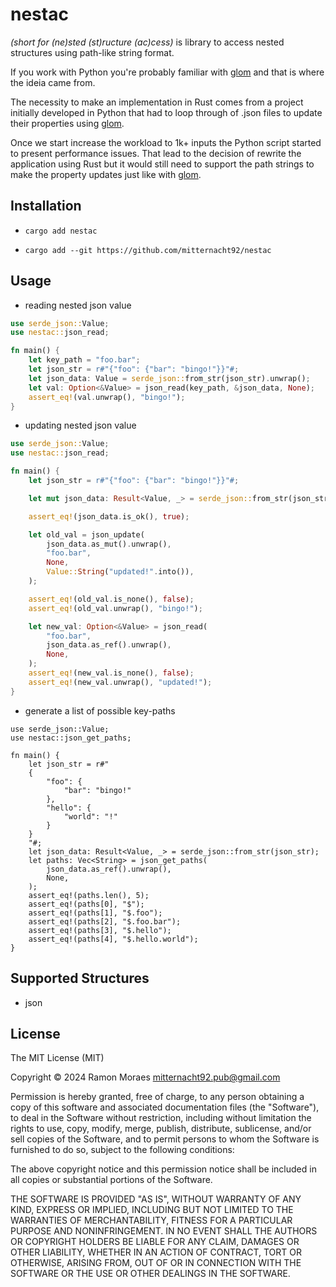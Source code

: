 # nestac

_(short for (ne)sted (st)ructure (ac)cess)_ is library to access nested
structures using path-like string format.

If you work with Python you're probably familiar with
[glom](https://glom.readthedocs.io/en/latest/) and that is where the ideia
came from.

The necessity to make an implementation in Rust comes from a project initially
developed in Python that had to loop through of .json files to update their
properties using [glom](https://glom.readthedocs.io/en/latest/).

Once we start increase the workload to 1k+ inputs the Python script started to
present performance issues. That lead to the decision of rewrite the
application using Rust but it would still need to support the path strings
to make the property updates just like with [glom](https://glom.readthedocs.io/en/latest/).


## Installation

- `cargo add nestac`

- `cargo add --git https://github.com/mitternacht92/nestac`


## Usage

- reading nested json value

```rust
use serde_json::Value;
use nestac::json_read;

fn main() {
    let key_path = "foo.bar";
    let json_str = r#"{"foo": {"bar": "bingo!"}}"#;
    let json_data: Value = serde_json::from_str(json_str).unwrap();
    let val: Option<&Value> = json_read(key_path, &json_data, None);
    assert_eq!(val.unwrap(), "bingo!");
}
```

- updating nested json value

```rust
use serde_json::Value;
use nestac::json_read;

fn main() {
    let json_str = r#"{"foo": {"bar": "bingo!"}}"#;

    let mut json_data: Result<Value, _> = serde_json::from_str(json_str);

    assert_eq!(json_data.is_ok(), true);

    let old_val = json_update(
        json_data.as_mut().unwrap(),
        "foo.bar",
        None,
        Value::String("updated!".into()),
    );

    assert_eq!(old_val.is_none(), false);
    assert_eq!(old_val.unwrap(), "bingo!");

    let new_val: Option<&Value> = json_read(
        "foo.bar",
        json_data.as_ref().unwrap(),
        None,
    );
    assert_eq!(new_val.is_none(), false);
    assert_eq!(new_val.unwrap(), "updated!");
}
```

- generate a list of possible key-paths

```
use serde_json::Value;
use nestac::json_get_paths;

fn main() {
    let json_str = r#"
    {
        "foo": {
            "bar": "bingo!"
        },
        "hello": {
            "world": "!"
        }
    }
    "#;
    let json_data: Result<Value, _> = serde_json::from_str(json_str);
    let paths: Vec<String> = json_get_paths(
        json_data.as_ref().unwrap(),
        None,
    );
    assert_eq!(paths.len(), 5);
    assert_eq!(paths[0], "$");
    assert_eq!(paths[1], "$.foo");
    assert_eq!(paths[2], "$.foo.bar");
    assert_eq!(paths[3], "$.hello");
    assert_eq!(paths[4], "$.hello.world");
}
```

## Supported Structures

- json

## License

The MIT License (MIT)

Copyright © 2024 Ramon Moraes <mitternacht92.pub@gmail.com>

Permission is hereby granted, free of charge, to any person obtaining a copy of
this software and associated documentation files (the "Software"), to deal in
the Software without restriction, including without limitation the rights to
use, copy, modify, merge, publish, distribute, sublicense, and/or sell copies
of the Software, and to permit persons to whom the Software is furnished to do
so, subject to the following conditions:

The above copyright notice and this permission notice shall be included in all
copies or substantial portions of the Software.

THE SOFTWARE IS PROVIDED "AS IS", WITHOUT WARRANTY OF ANY KIND, EXPRESS OR
IMPLIED, INCLUDING BUT NOT LIMITED TO THE WARRANTIES OF MERCHANTABILITY,
FITNESS FOR A PARTICULAR PURPOSE AND NONINFRINGEMENT. IN NO EVENT SHALL THE
AUTHORS OR COPYRIGHT HOLDERS BE LIABLE FOR ANY CLAIM, DAMAGES OR OTHER
LIABILITY, WHETHER IN AN ACTION OF CONTRACT, TORT OR OTHERWISE, ARISING FROM,
OUT OF OR IN CONNECTION WITH THE SOFTWARE OR THE USE OR OTHER DEALINGS IN THE
SOFTWARE.
